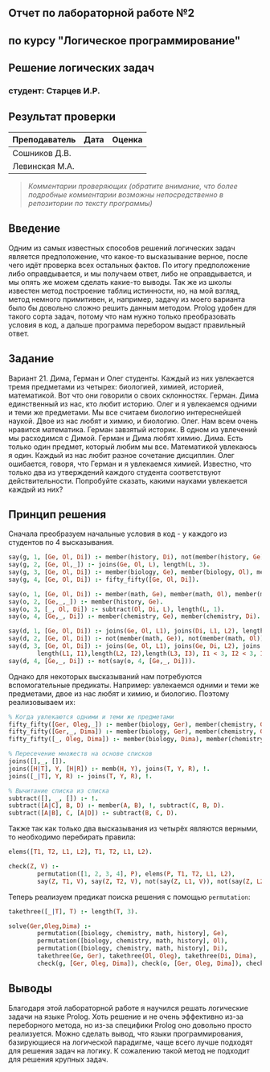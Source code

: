 ## Отчет по лабораторной работе №2
## по курсу "Логическое программирование"

## Решение логических задач

### студент: Старцев И.Р.

## Результат проверки

| Преподаватель     | Дата         |  Оценка       |
|-------------------|--------------|---------------|
| Сошников Д.В. |              |               |
| Левинская М.А.|              |               |

> *Комментарии проверяющих (обратите внимание, что более подробные комментарии возможны непосредственно в репозитории по тексту программы)*


## Введение

Одним из самых известных способов решений логических задач является предположение, что какое-то высказывание верное, после чего идёт проверка всех остальных фактов. По итогу предположение либо оправдывается, и мы получаем ответ, либо не оправдывается, и мы опять же можем сделать какие-то выводы. Так же из школы известен метод построение таблиц истинности, но, на мой взгляд, метод немного примитивен, и, например, задачу из моего варианта было бы довольно сложно решить данным методом.
Prolog удобен для такого сорта задач, потому что нам нужно только преобразовать условия в код, а дальше программа перебором выдаст правильный ответ.

## Задание

Вариант 21.
Дима, Герман и Олег студенты. Каждый из них увлекается тремя предметами из четырех: биологией, химией, историей, математикой. Вот что они говорили о своих склонностях. Герман. Дима единственный из нас, кто любит историю. Олег и я увлекаемся одними и теми же предметами. Мы все считаем биологию интереснейшей наукой. Двое из нас любят и химию, и биологию. Олег. Нам всем очень нравится математика. Герман завзятый историк. В одном из увлечений мы расходимся с Димой. Герман и Дима любят химию. Дима. Есть только один предмет, который любим мы все. Математикой увлекаюсь я один. Каждый из нас любит разное сочетание дисциплин. Олег ошибается, говоря, что Герман и я увлекаемся химией. Известно, что только два из утверждений каждого студента соответствуют действительности. Попробуйте сказать, какими науками увлекается каждый из них?

## Принцип решения

Сначала преобразуем начальные условия в код - у каждого из студентов по 4 высказывания.

```prolog
say(g, 1, [Ge, Ol, Di]) :- member(history, Di), not(member(history, Ge)), not(member(history, Ol)).
say(g, 2, [Ge, Ol,_]) :- joins(Ge, Ol, L), length(L, 3).
say(g, 3, [Ge, Ol, Di]) :- member(biology, Ge), member(biology, Ol), member(biology, Di).
say(g, 4, [Ge, Ol, Di]) :- fifty_fifty([Ge, Ol, Di]).

say(o, 1, [Ge, Ol, Di]) :- member(math, Ge), member(math, Ol), member(math, Di).
say(o, 2, [Ge,_,_]) :- member(history, Ge).
say(o, 3, [_, Ol, Di]) :- subtract(Ol, Di, L), length(L, 1).
say(o, 4, [Ge,_, Di]) :- member(chemistry, Ge), member(chemistry, Di).

say(d, 1, [Ge, Ol, Di]) :- joins(Ge, Ol, L1), joins(Di, L1, L2), length(L2, 1).
say(d, 2, [Ge, Ol, Di]) :- not(member(math, Ge)), not(member(math, Ol)), member(math, Di).
say(d, 3, [Ge, Ol, Di]) :- joins(Ge, Ol, L1), joins(Ge, Di, L2), joins(Di, Ol, L3),
        length(L1, I1),length(L2, I2),length(L3, I3), I1 < 3, I2 < 3, I3 < 3.
say(d, 4, [Ge,_, Di]) :- not(say(o, 4, [Ge,_, Di])).
```

Однако для некоторых высказываний нам потребуются вспомогательные предикаты. Например: увлекаемся одними и теми же предметами, двое из нас любят и химию, и биологию. Поэтому реализовываем их:

```prolog
% Когда увлекаются одними и теми же предметами
fifty_fifty([Ger, Oleg,_]) :- member(biology, Ger), member(chemistry, Ger), member(biology, Oleg), member(chemistry, Oleg).
fifty_fifty([Ger,_, Dima]) :- member(biology, Ger), member(chemistry, Ger), member(biology, Dima), member(chemistry, Dima).
fifty_fifty([_, Oleg, Dima]) :- member(biology, Dima), member(chemistry, Dima), member(biology, Oleg), member(chemistry, Oleg).

% Пересечение множеств на основе списков
joins([],_, []).
joins([H|T], Y, [H|R]) :- memb(H, Y), joins(T, Y, R), !.
joins([_|T], Y, R) :- joins(T, Y, R), !.

% Вычитание списка из списка
subtract([], _, []) :- !.
subtract([A|C], B, D) :- member(A, B), !, subtract(C, B, D).
subtract([A|B], C, [A|D]) :- subtract(B, C, D).
```

Также так как только два высказывания из четырёх являются верными, то необходимо перебирать правила:

```prolog
elems([T1, T2, L1, L2], T1, T2, L1, L2).

check(Z, V) :-
        permutation([1, 2, 3, 4], P), elems(P, T1, T2, L1, L2),
        say(Z, T1, V), say(Z, T2, V), not(say(Z, L1, V)), not(say(Z, L2, V)).
```

Теперь реализуем предикат поиска решения с помощью `permutation`:

```prolog
takethree([_|T], T) :- length(T, 3).

solve(Ger,Oleg,Dima) :-
        permutation([biology, chemistry, math, history], Ge),
        permutation([biology, chemistry, math, history], Ol),
        permutation([biology, chemistry, math, history], Di),
        takethree(Ge, Ger), takethree(Ol, Oleg), takethree(Di, Dima),
        check(g, [Ger, Oleg, Dima]), check(o, [Ger, Oleg, Dima]), check(d, [Ger, Oleg, Dima]), !.
```


## Выводы
Благодаря этой лабораторной работе я научился решать логические задачи на языке Prolog. Хоть решение и не очень эффективно из-за переборного метода, но из-за специфики Prolog оно довольно просто реализуется. Можно сделать вывод, что языки программирования, базирующиеся на логической парадигме, чаще всего лучше подходят для решения задач на логику. К сожалению такой метод не подходит для решения крупных задач.